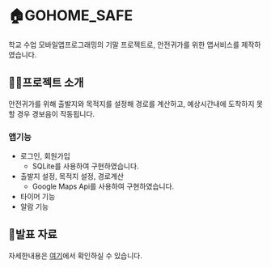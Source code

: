 # 🏠GOHOME_SAFE
학교 수업 모바일앱프로그래밍의 기말 프로젝트로, 안전귀가를 위한 앱서비스를 제작하였습니다.

## 👩‍💻프로젝트 소개
안전귀가를 위해 출발지와 목적지를 설정해 경로를 계산하고, 예상시간내에 도착하지 못할 경우 경보음이 작동됩니다.


### 앱기능
- 로그인, 회원가입
  - SQLite를 사용하여 구현하였습니다. 
- 출발지 설정, 목적지 설정, 경로계산
  - Google Maps Api를 사용하여 구현하였습니다.
- 타이머 기능
- 알람 기능

## 📢발표 자료
자세한내용은 [여기](https://drive.google.com/file/d/15DkTDxtKeG5FImIElclMupFT_HXjiKar/view?usp=sharing)에서 확인하실 수 있습니다.
